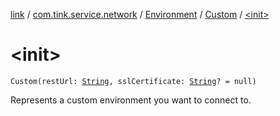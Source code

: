 [link](../../../index.md) / [com.tink.service.network](../../index.md) / [Environment](../index.md) / [Custom](index.md) / [&lt;init&gt;](./-init-.md)

# &lt;init&gt;

`Custom(restUrl: `[`String`](https://kotlinlang.org/api/latest/jvm/stdlib/kotlin/-string/index.html)`, sslCertificate: `[`String`](https://kotlinlang.org/api/latest/jvm/stdlib/kotlin/-string/index.html)`? = null)`

Represents a custom environment you want to connect to.

